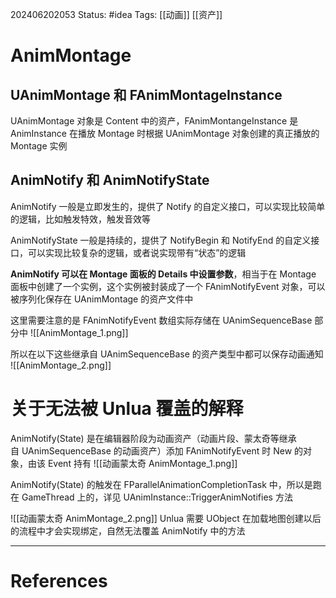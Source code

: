 202406202053
Status: #idea
Tags: [[动画]] [[资产]]
# AnimMontage
## UAnimMontage 和 FAnimMontageInstance
UAnimMontage 对象是 Content 中的资产，FAnimMontangeInstance 是 AnimInstance 在播放 Montage 时根据 UAnimMontage 对象创建的真正播放的 Montage 实例
## AnimNotify 和 AnimNotifyState
AnimNotify 一般是立即发生的，提供了 Notify 的自定义接口，可以实现比较简单的逻辑，比如触发特效，触发音效等

AnimNotifyState 一般是持续的，提供了 NotifyBegin 和 NotifyEnd 的自定义接口，可以实现比较复杂的逻辑，或者说实现带有“状态”的逻辑

**AnimNotify 可以在 Montage 面板的 Details 中设置参数**，相当于在 Montage 面板中创建了一个实例，这个实例被封装成了一个 FAnimNotifyEvent 对象，可以被序列化保存在 UAnimMontage 的资产文件中

这里需要注意的是 FAnimNotifyEvent 数组实际存储在 UAnimSequenceBase 部分中
![[AnimMontage_1.png]]

所以在以下这些继承自 UAnimSequenceBase 的资产类型中都可以保存动画通知
![[AnimMontage_2.png]]

# 关于无法被 Unlua 覆盖的解释
AnimNotify(State) 是在编辑器阶段为动画资产（动画片段、蒙太奇等继承自 UAnimSequenceBase 的动画资产）添加 FAnimNotifyEvent 时 New 的对象，由该 Event 持有
![[动画蒙太奇 AnimMontage_1.png]]

AnimNotify(State) 的触发在 FParallelAnimationCompletionTask 中，所以是跑在 GameThread 上的，详见 UAnimInstance::TriggerAnimNotifies 方法

![[动画蒙太奇 AnimMontage_2.png]]
Unlua 需要 UObject 在加载地图创建以后的流程中才会实现绑定，自然无法覆盖 AnimNotify 中的方法

---
# References